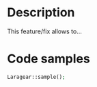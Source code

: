 <!--

Thanks for contributing to this package! We only accept PR to the latest stable version.

If you're pushing a Feature:
- Title it: "[X.x] This new feature"
- Describe what the new feature enables
- Show a small code snippet of the new feature
- Ensure it doesn't break any feature.

If you're pushing a Fix:
- Title it: "[X.x] FIX: The bug name"
- Describe how it fixes in a few words.
- Ensure it doesn't break any feature.

All Pull Requests run with extensive tests for stable and latest versions of PHP and Laravel. 
Ensure your tests pass or your PR may be taken down.

If you're a Patreon supporter, this PR will have priority.
Not a Patreon supporter? Become one at https://patreon.com/packagesforlaravel
-->

# Description

This feature/fix allows to...

# Code samples

```php
Laragear::sample();
```

<!-- You may delete this section if it's a FIX -->
